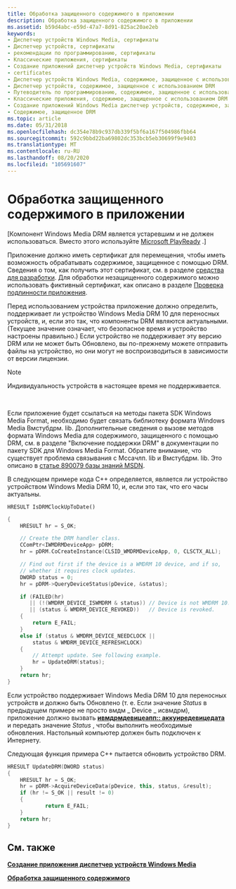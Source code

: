```yaml
---
title: Обработка защищенного содержимого в приложении
description: Обработка защищенного содержимого в приложении
ms.assetid: b59d4abc-e59d-47a7-8d91-825ac20ae2eb
keywords:
- Диспетчер устройств Windows Media, сертификаты
- Диспетчер устройств, сертификаты
- рекомендации по программированию, сертификаты
- Классические приложения, сертификаты
- Создание приложений диспетчер устройств Windows Media, сертификаты
- certificates
- Диспетчер устройств Windows Media, содержимое, защищенное с использованием DRM
- Диспетчер устройств, содержимое, защищенное с использованием DRM
- Путеводитель по программированию, содержимое, защищенное с использованием DRM
- Классические приложения, содержимое, защищенное с использованием DRM
- Создание приложений Windows Media диспетчер устройств, содержимое, защищенное с использованием DRM
- Содержимое, защищенное DRM
ms.topic: article
ms.date: 05/31/2018
ms.openlocfilehash: dc354e78b9c937db339f5bf6a167f504986fbb64
ms.sourcegitcommit: 592c9bbd22ba69802dc353bcb5eb30699f9e9403
ms.translationtype: MT
ms.contentlocale: ru-RU
ms.lasthandoff: 08/20/2020
ms.locfileid: "105691607"
---
```

# <a name="handling-protected-content-in-the-application"></a>Обработка защищенного содержимого в приложении

\[Компонент Windows Media DRM является устаревшим и не должен использоваться. Вместо этого используйте [Microsoft PlayReady](/windows/uwp/audio-video-camera/playready-client-sdk) .\]

Приложение должно иметь сертификат для перемещения, чтобы иметь возможность обрабатывать содержимое, защищенное с помощью DRM. Сведения о том, как получить этот сертификат, см. в разделе [средства для разработки](tools-for-development.md). Для обработки незащищенного содержимого можно использовать фиктивный сертификат, как описано в разделе [Проверка подлинности приложения](authenticating-the-application.md).

Перед использованием устройства приложение должно определить, поддерживает ли устройство Windows Media DRM 10 для переносных устройств, и, если это так, что компоненты DRM являются актуальными. (Текущее значение означает, что безопасное время и устройство настроены правильно.) Если устройство не поддерживает эту версию DRM или не может быть Обновлено, вы по-прежнему можете отправить файлы на устройство, но они могут не воспроизводиться в зависимости от версии лицензии.

> [!Note]  
> Индивидуальность устройств в настоящее время не поддерживается.

 

Если приложение будет ссылаться на методы пакета SDK Windows Media Format, необходимо будет связать библиотеку формата Windows Media Вмстубдрм. lib. Дополнительные сведения о вызове методов формата Windows Media для содержимого, защищенного с помощью DRM, см. в разделе "Включение поддержки DRM" в документации по пакету SDK для Windows Media Format. Обратите внимание, что существует проблема связывания с Мссачлп. lib и Вмстубдрм. lib. Это описано в [статье 890079 базы знаний MSDN](https://support.microsoft.com/default.aspx?scid=kb;en-us;890079).

В следующем примере кода C++ определяется, является ли устройство устройством Windows Media DRM 10, и, если это так, что его часы актуальны.

`HRESULT IsDRMClockUpToDate()`


```C++
{
    HRESULT hr = S_OK;

    // Create the DRM handler class.
    CComPtr<IWMDRMDeviceApp> pDRM;
    hr = pDRM.CoCreateInstance(CLSID_WMDRMDeviceApp, 0, CLSCTX_ALL);

    // Find out first if the device is a WMDRM 10 device, and if so,
    // whether it requires clock updates.
    DWORD status = 0;
    hr = pDRM->QueryDeviceStatus(pDevice, &status);

    if (FAILED(hr)
       || (!(WMDRM_DEVICE_ISWMDRM & status)) // Device is not WMDRM 10. 
       || (status & WMDRM_DEVICE_REVOKED))   // Device is revoked.
    {
        return E_FAIL;
    }
    else if (status & WMDRM_DEVICE_NEEDCLOCK || 
        status & WMDRM_DEVICE_REFRESHCLOCK)
    {
        // Attempt update. See following example.
        hr = UpdateDRM(status);
    }
    return hr;
}
```



Если устройство поддерживает Windows Media DRM 10 для переносных устройств и должно быть Обновлено (т. е. Если значение *Status* в предыдущем примере не просто вмдм \_ Device \_ исвмдрм), приложение должно вызвать [**ивмдрмдевицеапп:: аккуиредевицедата**](iwmdrmdeviceapp-acquiredevicedata.md) и передать значение *Status* , чтобы выполнить необходимые обновления. Настольный компьютер должен быть подключен к Интернету.

Следующая функция примера C++ пытается обновить устройство DRM.


```C++
HRESULT UpdateDRM(DWORD status)
{
    HRESULT hr = S_OK;
    hr = pDRM->AcquireDeviceData(pDevice, this, status, &result);
    if (hr != S_OK || result != 0)
    {
            return E_FAIL;
    }
    return hr;
}
```



## <a name="related-topics"></a>См. также

<dl> <dt>

[**Создание приложения диспетчер устройств Windows Media**](creating-a-windows-media-device-manager-application.md)
</dt> <dt>

[**Обработка защищенного содержимого**](handling-protected-content.md)
</dt> </dl>

 

 